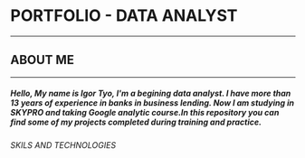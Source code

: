 # PORTFOLIO - DATA ANALYST
_________________________________________________________________________________________________________________________________________________________________________________________________________
## ABOUT ME
_________________________________________________________________________________________________________________________________________________________________________________________________________
##### Hello, My name is Igor Tyo, I'm a begining data analyst. I have more than 13 years of experience in banks in business lending. Now I am studying in SKYPRO and taking Google analytic course.In this repository you can find some of my projects completed during training and practice. 
###### SKILS AND TECHNOLOGIES
